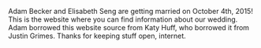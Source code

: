 
Adam Becker and Elisabeth Seng are getting married on October 4th, 2015! This is the website where you can find information about our wedding. Adam borrowed this website source from Katy Huff, who borrowed it from Justin Grimes. Thanks for keeping stuff open, internet.